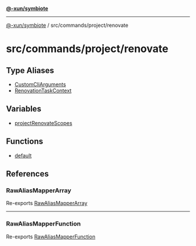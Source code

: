 [**@-xun/symbiote**](../../../../README.md)

***

[@-xun/symbiote](../../../../README.md) / src/commands/project/renovate

# src/commands/project/renovate

## Type Aliases

- [CustomCliArguments](type-aliases/CustomCliArguments.md)
- [RenovationTaskContext](type-aliases/RenovationTaskContext.md)

## Variables

- [projectRenovateScopes](variables/projectRenovateScopes.md)

## Functions

- [default](functions/default.md)

## References

### RawAliasMapperArray

Re-exports [RawAliasMapperArray](../../../util/type-aliases/RawAliasMapperArray.md)

***

### RawAliasMapperFunction

Re-exports [RawAliasMapperFunction](../../../util/type-aliases/RawAliasMapperFunction.md)
